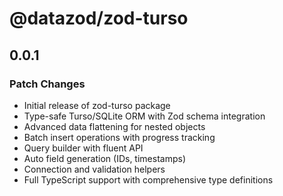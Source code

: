 # @datazod/zod-turso

## 0.0.1

### Patch Changes

- Initial release of zod-turso package
- Type-safe Turso/SQLite ORM with Zod schema integration
- Advanced data flattening for nested objects
- Batch insert operations with progress tracking
- Query builder with fluent API
- Auto field generation (IDs, timestamps)
- Connection and validation helpers
- Full TypeScript support with comprehensive type definitions
